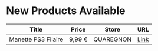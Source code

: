 # New Products Available

| Title | Price | Store | URL |
|---|---|---|---|
| Manette PS3 Filaire | 9,99 € | QUAREGNON | [Link](https://www.cashconverters.be/fr/accessoires-jeux-video/864469-manette-ps3-filaire.html) |
